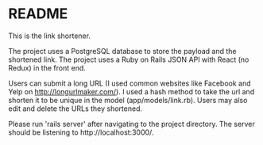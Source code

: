 # README

This is the link shortener.

The project uses a PostgreSQL database to store the
payload and the shortened link. The project uses a
Ruby on Rails JSON API with React (no Redux) in the front end.

Users can submit a long URL (I used common websites like
  Facebook and Yelp on http://longurlmaker.com/). I used a hash method to take the url and shorten it to be unique in the model (app/models/link.rb). Users may also edit and delete the URLs they shortened.

Please run 'rails server' after navigating to the project directory. The server should be listening to http://localhost:3000/.

